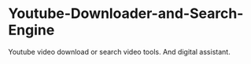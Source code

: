 # Youtube-Downloader-and-Search-Engine

Youtube video download or search video tools. And digital assistant.
